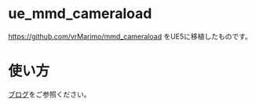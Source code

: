 # ue_mmd_cameraload

https://github.com/vrMarimo/mmd_cameraload をUE5に移植したものです。

# 使い方

[ブログ](https://indefinite.hatenablog.com/entry/2024/07/19/025927)をご参照ください。
